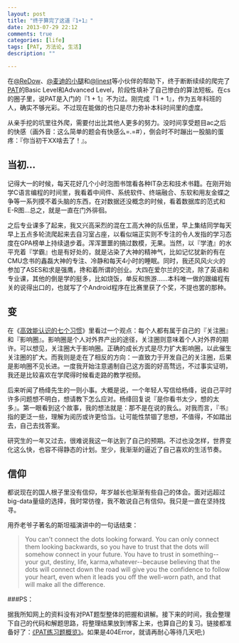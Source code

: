 ```yaml
---
layout: post
title: "终于算完了这道『1+1』"
date: 2013-07-29 22:12
comments: true
categories: [life]
tags: [PAT, 方法论, 生活]
description: ""

---
```


在[@ReDow](http://weibo.com/redow7)、[@麦迪的小腿](http://weibo.com/cloudbye)和[@linest](http://weibo.com/linest)等小伙伴的帮助下，终于断断续续的爬完了[PAT](http://pat.zju.edu.cn/)的Basic Level和Advanced Level，阶段性填补了自己惨白的算法短板。在cs的圈子里，说PAT是入门的『1 + 1』不为过。刚完成『1 + 1』，作为五年科班的人，确实不够光彩。不过现在能做的也只是尽力弥补本科时间里的虚度。

从亲手挖的坑里往外爬，需要付出比其他人更多的努力。没时间享受题目ac之后的快感（画外音：这么简单的题会有快感么=.=#），倒会时不时蹦出一股脑的蛋疼：『你当初干XX啥去了！』。


当初...
---

记得大一的时候，每天花好几个小时泡图书馆看各种IT杂志和技术书籍。在刚开始学C语言编程的时间里，我看着中间件、系统软件、终端融合、东软和用友金蝶之争等一系列摸不着头脑的东西，在对数据还没概念的时候，看着数据库的范式和E-R图…总之，就是一直在门外徘徊。

之后专业课多了起来，我又兴高采烈的混在工高大神的队伍里，早上集结同学每天早上五点多轮流爬起来去自习室占座，以看似端正实则不专注的令人发指的学习态度在GPA榜单上持续退步着。浑浑噩噩的搞过数模，无果。当然，以『学渣』的水平充着『学霸』也是有好处的，就是沾染了大神的精神气，比如记忆犹新的有在CMU念书的鑫磊大神的专注、冷静和每天4小时的睡眠。同时，我还风风火火的参加了ASES和求是强鹰，搀和着所谓的创业。大四在爱尔兰的交流，除了英语和专业课，其他的倒是学的挺多，比如烧饭，单反和旅游……本科唯一做的跟编程有关的说得出口的，也就写了个Android程序在比赛里获了个奖，不提也罢的那种。

变
---

在《[高效能认识的七个习惯](http://book.douban.com/subject/1048007/)》里看过一个观点：每个人都有属于自己的『关注圈』和『影响圈』。影响圈是个人对外界产出的途径，关注圈则意味着个人对外界的期许。可以想见，关注圈大于影响圈。正确的成长方式是尽力扩大影响圈，以此催生关注圈的扩大。而我则是走在了相反的方向：一直致力于开发自己的关注圈，后果是影响圈不见长进。一度我开始注意遏制自己这方面的好高骛远，不过事实证明，我还是比较喜欢在学爬得时候看走路的教学视频。

<!--more-->

后来听闻了杨绛先生的一则小事。大概是说，一个年轻人写信给杨绛，说自己平时许多问题想不明白，想请教下怎么应对。杨绛回复说『是你看书太少，想的太多』。第一眼看到这个故事，我的想法就是：那不是在说的我么。对我而言，『书』指的更泛一些，理解为阅历或许更恰当。让可能性禁锢了思想，不值得，不如踏出去，自己去找答案。

研究生的一年又过去，很难说我这一年达到了自己的预期。不过也没怎样，世界变化这么快，也容不得静态的计划。至少，我渐渐的逼近了自己喜欢的生活节奏。


信仰
---

都说现在的国人根子里没有信仰，年岁越长也渐渐有些自己的体会。面对远超过big-data量级的选择，我时常彷徨，我不敢说自己有信仰。我只是一直在坚持找寻。

用乔老爷子著名的斯坦福演讲中的一句话结束：

> You can't connect the dots looking forward. You can only connect them looking backwards, so you have to trust that the dots will somehow connect in your future. You have to trust in something--your gut, destiny, life, karma,whatever--because believing that the dots will connect down the road will give you the confidence to follow your heart, even when it leads you off the well-worn path, and that will make all the difference.


###PS：

据我所知网上的资料没有对PAT题型整体的把握和讲解。接下来的时间，我会整理下自己的代码和解题思路，将整理结果放到博客上来，也算自己的复习。链接都准备好了：[《PAT练习题概览》](http://biaobiaoqi.me/blog/2013/08/03/overcome-pat/)。如果是404Error，就请再耐心等待几天吧;)
